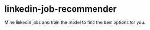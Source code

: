 # linkedin-job-recommender
Mine linkedin jobs and train the model to find the best options for you.
